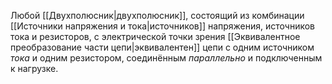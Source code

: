 Любой [[Двухполюсник|двухполюсник]], состоящий из комбинации [[Источники напряжения и тока|источников]] напряжения, источников тока и резисторов, с электрической точки зрения [[Эквивалентное преобразование части цепи|эквивалентен]] цепи с одним источником *тока* и одним резистором, соединённым *параллельно* и подключенным к нагрузке.